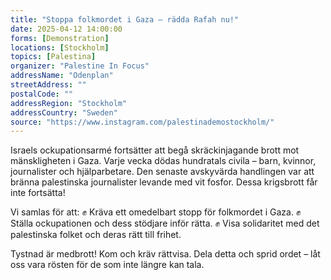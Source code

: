 ```yaml
---
title: "Stoppa folkmordet i Gaza – rädda Rafah nu!"
date: 2025-04-12 14:00:00
forms: [Demonstration]
locations: [Stockholm]
topics: [Palestina]
organizer: "Palestine In Focus"
addressName: "Odenplan"
streetAddress: ""
postalCode: ""
addressRegion: "Stockholm"
addressCountry: "Sweden"
source: "https://www.instagram.com/palestinademostockholm/"
---
```

Israels ockupationsarmé fortsätter att begå skräckinjagande brott mot mänskligheten i Gaza. Varje vecka dödas hundratals civila – barn, kvinnor, journalister och hjälparbetare. Den senaste avskyvärda handlingen var att bränna palestinska journalister levande med vit fosfor. Dessa krigsbrott får inte fortsätta!

Vi samlas för att:
✊ Kräva ett omedelbart stopp för folkmordet i Gaza.
✊ Ställa ockupationen och dess stödjare inför rätta.
✊ Visa solidaritet med det palestinska folket och deras rätt till frihet.

Tystnad är medbrott! Kom och kräv rättvisa. Dela detta och sprid ordet – låt oss vara rösten för de som inte längre kan tala. 